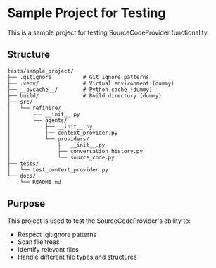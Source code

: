 # Sample Project for Testing

This is a sample project for testing SourceCodeProvider functionality.

## Structure

```
tests/sample_project/
├── .gitignore          # Git ignore patterns
├── .venv/              # Virtual environment (dummy)
├── __pycache__/        # Python cache (dummy)
├── build/              # Build directory (dummy)
├── src/
│   └── refinire/
│       ├── __init__.py
│       └── agents/
│           ├── __init__.py
│           ├── context_provider.py
│           └── providers/
│               ├── __init__.py
│               ├── conversation_history.py
│               └── source_code.py
├── tests/
│   └── test_context_provider.py
└── docs/
    └── README.md
```

## Purpose

This project is used to test the SourceCodeProvider's ability to:
- Respect .gitignore patterns
- Scan file trees
- Identify relevant files
- Handle different file types and structures 